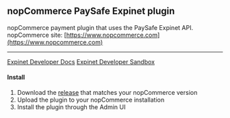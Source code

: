 ## nopCommerce PaySafe Expinet plugin
nopCommerce payment plugin that uses the PaySafe Expinet API.
nopCommerce site: [https://www.nopcommerce.com](https://www.nopcommerce.com)

***
[Expinet Developer Docs](https://docs.expinet.net/developers)
[Expinet Developer Sandbox](https://developer.sandbox.expinet.net)

#### Install
1. Download the [release](https://github.com/nixtus/paysafe-plugin-for-nopcommerce/releases) that matches your nopCommerce version
2. Upload the plugin to your nopCommerce installation
3. Install the plugin through the Admin UI